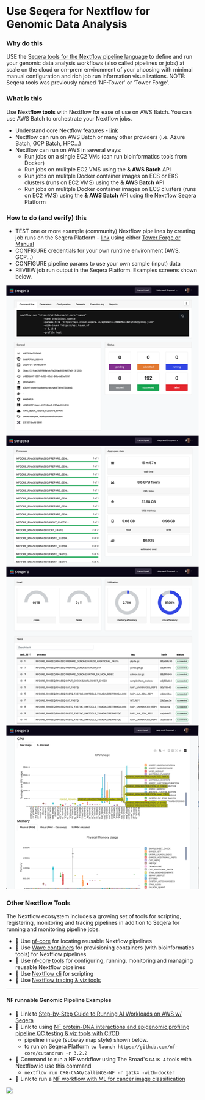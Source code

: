 # Use Seqera for Nextflow for Genomic Data Analysis

### Why do this
 USE the [Seqera tools for the Nextflow pipeline language](https://cloud.seqera.io/) to define and run your genomic data analysis workflows (also called pipelines or jobs) at scale on the cloud or on-prem environment of your choosing with minimal manual configuration and rich job run information visualizations. NOTE: Seqera tools was previously named 'NF-Tower' or 'Tower Forge'.

### What is this
Use **Nextflow tools** with Nextflow for ease of use on AWS Batch.  You can use AWS Batch to orchestrate your Nextflow jobs.
 - Understand core Nextflow features - [link](https://www.nextflow.io/index.html#Features)
 - Nextflow can run on AWS Batch or many other providers (i.e. Azure Batch, GCP Batch, HPC...)
 - Nextflow can run on AWS in several ways:
   - Run jobs on a single EC2 VMs (can run bioinformatics tools from Docker)
   - Run jobs on mulitple EC2 VMS using the **& AWS Batch** API
   - Run jobs on mulitple Docker container images on ECS or EKS clusters (runs on EC2 VMS) using the **& AWS Batch** API
   - Run jobs on mulitple Docker container images on ECS clusters (runs on EC2 VMS) using the **& AWS Batch** API using the Nextflow Seqera Platform

### How to do (and verify) this
 - TEST one or more example (community) Nextflow pipelines by creating job runs on the Seqera Platform - [link](https://cloud.seqera.io/) using either [Tower Forge or Manual](https://docs.seqera.io/platform/23.4.0/compute-envs/aws-batch)
 - CONFIGURE credentials for your own runtime environment (AWS, GCP...)
 - CONFIGURE pipeline params to use your own sample (input) data
 - REVIEW job run output in the Seqera Platform.  Examples screens shown below.

<img src="https://github.com/lynnlangit/aws-for-bioinformatics/blob/main/3_VMs_%26_Batch-LYNN/images/seq-1.png">
<img src="https://github.com/lynnlangit/aws-for-bioinformatics/blob/main/3_VMs_%26_Batch-LYNN/images/seq-2.png">
<img src="https://github.com/lynnlangit/aws-for-bioinformatics/blob/main/3_VMs_%26_Batch-LYNN/images/seq-3.png">
<img src="https://github.com/lynnlangit/aws-for-bioinformatics/blob/main/3_VMs_%26_Batch-LYNN/images/seq-4.png">


### Other Nextflow Tools 
The Nextflow ecosystem includes a growing set of tools for scripting, registering, monitoring and tracing pipelines in addition to Seqera for running and monitoring pipeline jobs.
 - 📘 Use [nf-core](https://nf-co.re/) for locating reusable Nextflow pipelines
 - 📘 Use [Wave containers](https://www.nextflow.io/docs/latest/wave.html) for provisioning containers (with bioinformatics tools) for Nextflow pipelines
 - 📘 Use [nf-core tools](https://nf-co.re/tools) for configuring, running, monitoring and managing reusable Nextflow pipelines
 - 📘 Use [Nextflow cli](https://www.nextflow.io/docs/edge/cli.html) for scripting 
 - 📘 Use [Nextflow tracing & viz tools](https://www.nextflow.io/docs/latest/tracing.html)
 
---


#### NF runnable Genomic Pipeline Examples
 - 📘 Link to [Step-by-Step Guide to Running AI Workloads on AWS w/ Seqera](https://seqera.io/blog/running-ai-workloads-in-the-cloud-with-nextflow-tower-a-step-by-step-guide/)
 - 📘 Link to using [NF protein-DNA interactions and epigenomic profiling pipeline QC testing & viz tools with CI/CD](https://nf-co.re/cutandrun)
    - pipeline image (subway map style) shown below.
    - to run on Seqera Platform `tw launch https://github.com/nf-core/cutandrun -r 3.2.2`
 - 🏃 Command to run a NF workflow using The Broad's `GATK 4` tools with Nextflow.io use this command 
    - `nextflow run CRG-CNAG/CalliNGS-NF -r gatk4 -with-docker`
 - 📘 Link to run a [NF workflow with ML for cancer image classification](https://aws.amazon.com/blogs/hpc/leveraging-seqera-platform-on-aws-batch-for-machine-learning-workflows-part-1-of-2/)

<img src="https://github.com/lynnlangit/aws-for-bioinformatics/blob/main/3_VMs_%26_Batch-LYNN/images/cutandrun-flow-diagram-v1-0_2.png" width=1000>







  
